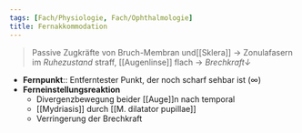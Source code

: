 ```yaml
---
tags: [Fach/Physiologie, Fach/Ophthalmologie]
title: Fernakkommodation
---
```

> Passive Zugkräfte von Bruch-Membran und[[Sklera]] → Zonulafasern im *Ruhezustand* straff, [[Augenlinse]] flach → *Brechkraft↓*

- **Fernpunkt**:: Entferntester Punkt, der noch scharf sehbar ist (∞)
- **Ferneinstellungsreaktion**
	- Divergenzbewegung beider [[Auge]]n nach temporal
	- [[Mydriasis]] durch [[M. dilatator pupillae]]
	- Verringerung der Brechkraft